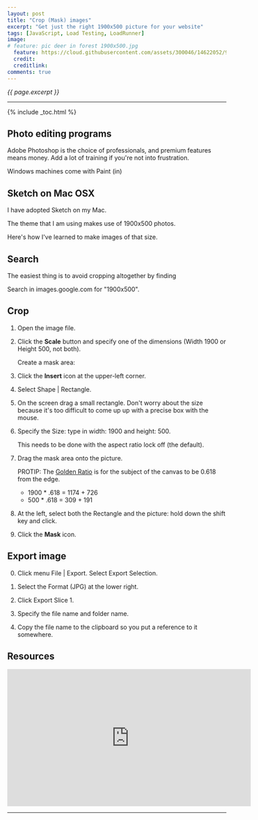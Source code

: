 ```yaml
---
layout: post
title: "Crop (Mask) images"
excerpt: "Get just the right 1900x500 picture for your website"
tags: [JavaScript, Load Testing, LoadRunner]
image:
# feature: pic deer in forest 1900x500.jpg
  feature: https://cloud.githubusercontent.com/assets/300046/14622052/95b08428-0584-11e6-9679-28430c295cf3.jpg
  credit: 
  creditlink: 
comments: true
---
```

<i>{{ page.excerpt }}</i>
<hr />

{% include _toc.html %}

## Photo editing programs #

Adobe Photoshop 
is the choice of professionals, and premium features means money.
Add a lot of training if you're not into frustration.

Windows machines come with Paint (in)


## Sketch on Mac OSX

I have adopted Sketch on my Mac.

The theme that I am using makes use of 1900x500 photos.

Here's how I've learned to make images of that size.

## Search

The easiest thing is to avoid cropping altogether by finding

Search in images.google.com for "1900x500".

## Crop

1. Open the image file.

0. Click the **Scale** button and specify one of the dimensions (Width 1900 or Height 500, not both).

   Create a mask area:

0. Click the **Insert** icon at the upper-left corner.

0. Select Shape | Rectangle.

0. On the screen drag a small rectangle. Don't worry about the size because it's too difficult to come up
   up with a precise box with the mouse.

0. Specify the Size: type in width: 1900 and height: 500.

   This needs to be done with the aspect ratio lock off (the default).

0. Drag the mask area onto the picture.

   PROTIP: The <a target="_blank" href="https://en.wikipedia.org/wiki/Golden_ratio">
   Golden Ratio</a> is for the subject of the canvas to be 0.618 from the edge.

   * 1900 * .618 = 1174 + 726
   * 500 * .618 = 309 + 191

0. At the left, select both the Rectangle and the picture: hold down the shift key and click.

0. Click the **Mask** icon.

## Export image #

0. Click menu File \| Export. Select Export Selection.

0. Select the Format (JPG) at the lower right.

0. Click Export Slice 1.

0. Specify the file name and folder name.

0. Copy the file name to the clipboard so you put a reference to it somewhere.

## Resources

<iframe width="560" height="315" src="https://www.youtube.com/embed/MqXRVzGyvWU" frameborder="0" allowfullscreen></iframe>
<hr />

